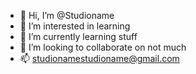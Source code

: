 - 👋 Hi, I’m @Studioname
- 👀 I’m interested in learning
- 🌱 I’m currently learning stuff
- 💞️ I’m looking to collaborate on not much
- 📫 studionamestudioname@gmail.com

<!---
Studioname/Studioname is a ✨ special ✨ repository because its `README.md` (this file) appears on your GitHub profile.
You can click the Preview link to take a look at your changes.
--->
